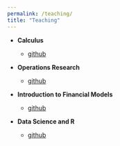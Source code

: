 ```yaml
---
permalink: /teaching/
title: "Teaching"
---
```


- **Calculus**
  - [github](https://github.com/chang-ye-tu/calc)

- **Operations Research**
  - [github](https://github.com/chang-ye-tu/or)

- **Introduction to Financial Models**
  - [github](https://github.com/chang-ye-tu/fin)

- **Data Science and R**
  - [github](https://github.com/chang-ye-tu/r)

